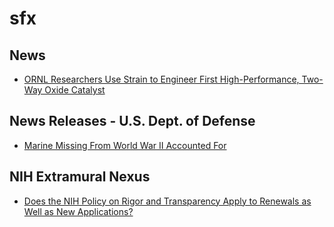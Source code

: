 # sfx

## News
- [ORNL Researchers Use Strain to Engineer First High-Performance, Two-Way Oxide Catalyst](http://1.usa.gov/1PgoHFc)

## News Releases - U.S. Dept. of Defense
- [Marine Missing From World War II Accounted For](http://www.defense.gov/News/News-Releases/News-Release-View/Article/783998/marine-missing-from-world-war-ii-accounted-for)

## NIH Extramural Nexus
- [Does the NIH Policy on Rigor and Transparency Apply to Renewals as Well as New Applications?](https://nexus.od.nih.gov/all/2016/05/30/does-the-nih-policy-on-rigor-and-transparency-apply-to-renewals-as-well-as-new-applications/)


